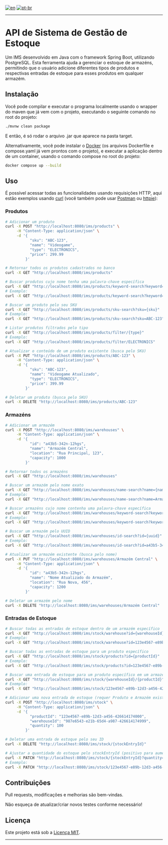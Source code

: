 [![en](https://img.shields.io/badge/lang-en-red.svg)](https://https://github.com/GiovBerlato/inventory_management_system/blob/main/README.md)
[![pt-br](https://img.shields.io/badge/lang-pt--br-green.svg)](https://github.com/GiovBerlato/inventory_management_system/blob/main/README.pt-br.md)

---

# API de Sistema de Gestão de Estoque

Um IMS desenvolvido em Java com o framework Spring Boot, utilizando PostgreSQL. Esta ferramenta ajuda a gerenciar o estoque de armazéns, permitindo que o usuário adicione diferentes tipos de produtos e respectivas entradas de estoque para esses produtos em qualquer armazém.

## Instalação

Você pode compilar e executar o programa localmente usando o wrapper do maven que já vem com o projeto, executando o seguinte comando no root do projeto:

```bash
./mvnw clean package
```

E então, é só rodar o arquivo .jar que aparece na pasta target.

Alternativamente, você pode instalar o [Docker](https://www.docker.com/) (os arquivos Dockerfile e compose.yaml já vem prontos com o projeto), e executar a aplicação dentro de um container, usando o comando compose no root do projeto:

```bash
docker compose up --build
```

## Uso

É possível acessar todas as funcionalidades usando requisições HTTP, aqui estão exemplos usando [curl](https://curl.se/download.html) (você também pode usar [Postman](https://www.postman.com/downloads/) ou [httpie](https://httpie.io/)):

### Produtos

```bash
# Adicionar um produto
curl -X POST "http://localhost:8080/ims/products" \
     -H "Content-Type: application/json" \
     -d '{
           "sku": "ABC-123",
           "name": "Videogame",
           "type": "ELECTRONICS",
           "price": 299.99
         }'

# Retornar todos os produtos cadastrados no banco
curl -X GET "http://localhost:8080/ims/products"

# Buscar produtos cujo nome tenha uma palavra-chave específica
curl -X GET "http://localhost:8080/ims/products/keyword-search?keyword={keyword}"
# Exemplo:
curl -X GET "http://localhost:8080/ims/products/keyword-search?keyword=fork"

# Buscar um produto pelo seu SKU
curl -X GET "http://localhost:8080/ims/products/sku-search?sku={sku}"
# Exemplo:
curl -X GET "http://localhost:8080/ims/products/sku-search?sku=ABC-123"

# Listar produtos filtrados pelo tipo
curl -X GET "http://localhost:8080/ims/products/filter/{type}"
# Exemplo:
curl -X GET "http://localhost:8080/ims/products/filter/ELECTRONICS"

# Atualizar o conteúdo de um produto existente (busca pelo SKU)
curl -X PUT "http://localhost:8080/ims/products/ABC-123" \
     -H "Content-Type: application/json" \
     -d '{
           "sku": "ABC-123",
           "name": "Videogame Atualizado",
           "type": "ELECTRONICS",
           "price": 399.99
         }'

# Deletar um produto (busca pelo SKU)
curl -X DELETE "http://localhost:8080/ims/products/ABC-123"
```

### Armazéns

```bash
# Adicionar um armazém
curl -X POST "http://localhost:8080/ims/warehouses" \
     -H "Content-Type: application/json" \
     -d '{
           "id": "a43b5-342n-12hgs",
           "name": "Armazém Central",
           "location": "Rua Principal, 123",
           "capacity": 1000
         }'

# Retornar todos os armazéns
curl -X GET "http://localhost:8080/ims/warehouses"

# Buscar um armazém pelo nome exato
curl -X GET "http://localhost:8080/ims/warehouses/name-search?name={name}"
# Exemplo:
curl -X GET "http://localhost:8080/ims/warehouses/name-search?name=Armazém Central"

# Buscar armazéns cujo nome contenha uma palavra-chave específica
curl -X GET "http://localhost:8080/ims/warehouses/keyword-search?keyword={keyword}"
# Exemplo:
curl -X GET "http://localhost:8080/ims/warehouses/keyword-search?keyword=central"

# Buscar um armazém pelo UUID
curl -X GET "http://localhost:8080/ims/warehouses/id-search?id={uuid}"
# Exemplo:
curl -X GET "http://localhost:8080/ims/warehouses/id-search?id=a43b5-342n-12hgs"

# Atualizar um armazém existente (busca pelo nome)
curl -X PUT "http://localhost:8080/ims/warehouses/Armazém Central" \
     -H "Content-Type: application/json" \
     -d '{
           "id": "a43b5-342n-12hgs",
           "name": "Nome Atualizado do Armazém",
           "location": "Rua Nova, 456",
           "capacity": 1200
         }'

# Deletar um armazém pelo nome
curl -X DELETE "http://localhost:8080/ims/warehouses/Armazém Central"
```

### Entradas de Estoque

```bash
# Buscar todas as entradas de estoque dentro de um armazém específico
curl -X GET "http://localhost:8080/ims/stock/warehouse?id={warehouseId}"
# Exemplo:
curl -X GET "http://localhost:8080/ims/stock/warehouse?id=123e4567-e89b-12d3-a456-426614174000"

# Buscar todas as entradas de estoque para um produto específico
curl -X GET "http://localhost:8080/ims/stock/products?id={productId}"
# Exemplo:
curl -X GET "http://localhost:8080/ims/stock/products?id=123e4567-e89b-12d3-a456-426614174000"

# Buscar uma entrada de estoque para um produto específico em um armazém específico
curl -X GET "http://localhost:8080/ims/stock/{warehouseId}/{productId}"
# Exemplo:
curl -X GET "http://localhost:8080/ims/stock/123e4567-e89b-12d3-a456-426614174000/987e6543-e21b-65d4-a987-426614174999"

# Adicionar uma nova entrada de estoque (requer Produto e Armazém existentes)
curl -X POST "http://localhost:8080/ims/stock" \
     -H "Content-Type: application/json" \
     -d '{
           "productId": "123e4567-e89b-12d3-a456-426614174000",
           "warehouseId": "987e6543-e21b-65d4-a987-426614174999",
           "quantity": 100
         }'

# Deletar uma entrada de estoque pelo seu ID
curl -X DELETE "http://localhost:8080/ims/stock/{stockEntryId}"

# Ajustar a quantidade do estoque pelo stockEntryId (positivo para aumentar, negativo para diminuir)
curl -X PATCH "http://localhost:8080/ims/stock/{stockEntryId}?quantity={amount}"
# Exemplo:
curl -X PATCH "http://localhost:8080/ims/stock/123e4567-e89b-12d3-a456-426614174000?quantity=50"
```

## Contribuições

Pull requests, modificações e melhorias são bem-vindas.

Não esqueça de atualizar/criar novos testes conforme necessário!

## Licença

Este projeto está sob a [Licença MIT](https://choosealicense.com/licenses/mit/).

---
